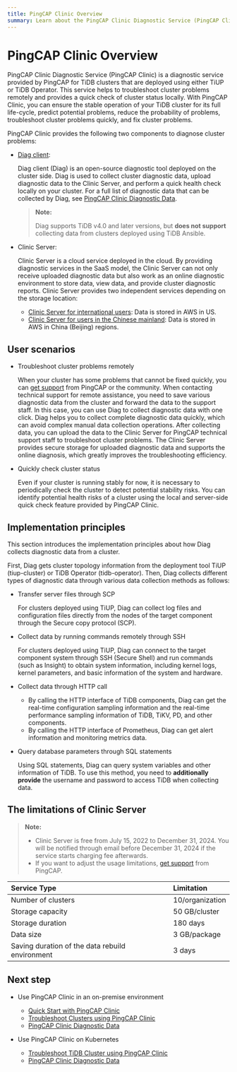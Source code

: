 ```yaml
---
title: PingCAP Clinic Overview
summary: Learn about the PingCAP Clinic Diagnostic Service (PingCAP Clinic), including tool components, user scenarios, and implementation principles.
---
```


# PingCAP Clinic Overview

PingCAP Clinic Diagnostic Service (PingCAP Clinic) is a diagnostic service provided by PingCAP for TiDB clusters that are deployed using either TiUP or TiDB Operator. This service helps to troubleshoot cluster problems remotely and provides a quick check of cluster status locally. With PingCAP Clinic, you can ensure the stable operation of your TiDB cluster for its full life-cycle, predict potential problems, reduce the probability of problems, troubleshoot cluster problems quickly, and fix cluster problems.

PingCAP Clinic provides the following two components to diagnose cluster problems:

- [Diag client](https://github.com/pingcap/diag):

    Diag client (Diag) is an open-source diagnostic tool deployed on the cluster side. Diag is used to collect cluster diagnostic data, upload diagnostic data to the Clinic Server, and perform a quick health check locally on your cluster. For a full list of diagnostic data that can be collected by Diag, see [PingCAP Clinic Diagnostic Data](/clinic/clinic-data-instruction-for-tiup.md).

    > **Note:**
    >
    > Diag supports TiDB v4.0 and later versions, but **does not support** collecting data from clusters deployed using TiDB Ansible.

- Clinic Server:

    Clinic Server is a cloud service deployed in the cloud. By providing diagnostic services in the SaaS model, the Clinic Server can not only receive uploaded diagnostic data but also work as an online diagnostic environment to store data, view data, and provide cluster diagnostic reports. Clinic Server provides two independent services depending on the storage location:

    - [Clinic Server for international users](https://clinic.pingcap.com): Data is stored in AWS in US.
    - [Clinic Server for users in the Chinese mainland](https://clinic.pingcap.com.cn): Data is stored in AWS in China (Beijing) regions.

## User scenarios

- Troubleshoot cluster problems remotely

    When your cluster has some problems that cannot be fixed quickly, you can [get support](/support.md) from PingCAP or the community. When contacting technical support for remote assistance, you need to save various diagnostic data from the cluster and forward the data to the support staff. In this case, you can use Diag to collect diagnostic data with one click. Diag helps you to collect complete diagnostic data quickly, which can avoid complex manual data collection operations. After collecting data, you can upload the data to the Clinic Server for PingCAP technical support staff to troubleshoot cluster problems. The Clinic Server provides secure storage for uploaded diagnostic data and supports the online diagnosis, which greatly improves the troubleshooting efficiency.

- Quickly check cluster status

    Even if your cluster is running stably for now, it is necessary to periodically check the cluster to detect potential stability risks. You can identify potential health risks of a cluster using the local and server-side quick check feature provided by PingCAP Clinic.

## Implementation principles

This section introduces the implementation principles about how Diag collects diagnostic data from a cluster.

First, Diag gets cluster topology information from the deployment tool TiUP (tiup-cluster) or TiDB Operator (tidb-operator). Then, Diag collects different types of diagnostic data through various data collection methods as follows:

- Transfer server files through SCP

    For clusters deployed using TiUP, Diag can collect log files and configuration files directly from the nodes of the target component through the Secure copy protocol (SCP).

- Collect data by running commands remotely through SSH

    For clusters deployed using TiUP, Diag can connect to the target component system through SSH (Secure Shell) and run commands (such as Insight) to obtain system information, including kernel logs, kernel parameters, and basic information of the system and hardware.

- Collect data through HTTP call

    - By calling the HTTP interface of TiDB components, Diag can get the real-time configuration sampling information and the real-time performance sampling information of TiDB, TiKV, PD, and other components.
    - By calling the HTTP interface of Prometheus, Diag can get alert information and monitoring metrics data.

- Query database parameters through SQL statements

    Using SQL statements, Diag can query system variables and other information of TiDB. To use this method, you need to **additionally provide** the username and password to access TiDB when collecting data.

## The limitations of Clinic Server

> **Note:**
>
> - Clinic Server is free from July 15, 2022 to December 31, 2024. You will be notified through email before December 31, 2024 if the service starts charging fee afterwards.
> - If you want to adjust the usage limitations, [get support](/support.md) from PingCAP.

| Service Type| Limitation |
| :------ | :------ |
| Number of clusters | 10/organization |
| Storage capacity | 50 GB/cluster |
| Storage duration | 180 days |
| Data size | 3 GB/package |
| Saving duration of the data rebuild environment | 3 days |

## Next step

- Use PingCAP Clinic in an on-premise environment
    - [Quick Start with PingCAP Clinic](/clinic/quick-start-with-clinic.md)
    - [Troubleshoot Clusters using PingCAP Clinic](/clinic/clinic-user-guide-for-tiup.md)
    - [PingCAP Clinic Diagnostic Data](/clinic/clinic-data-instruction-for-tiup.md)

- Use PingCAP Clinic on Kubernetes
    - [Troubleshoot TiDB Cluster using PingCAP Clinic](https://docs.pingcap.com/tidb-in-kubernetes/stable/clinic-user-guide)
    - [PingCAP Clinic Diagnostic Data](https://docs.pingcap.com/tidb-in-kubernetes/stable/clinic-data-collection)
